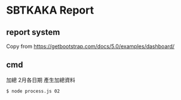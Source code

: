 # SBTKAKA Report

## report system
Copy from https://getbootstrap.com/docs/5.0/examples/dashboard/

## cmd
加總 2月各日期 產生加總資料
```
$ node process.js 02
```